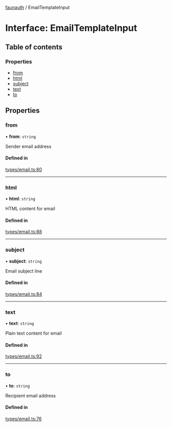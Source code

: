 [faunauth](../index.md) / EmailTemplateInput

# Interface: EmailTemplateInput

## Table of contents

### Properties

- [from](EmailTemplateInput.md#from)
- [html](EmailTemplateInput.md#html)
- [subject](EmailTemplateInput.md#subject)
- [text](EmailTemplateInput.md#text)
- [to](EmailTemplateInput.md#to)

## Properties

### from

• **from**: `string`

Sender email address

#### Defined in

[types/email.ts:80](https://github.com/alexnitta/faunauth/blob/fa844e9/src/types/email.ts#L80)

___

### html

• **html**: `string`

HTML content for email

#### Defined in

[types/email.ts:88](https://github.com/alexnitta/faunauth/blob/fa844e9/src/types/email.ts#L88)

___

### subject

• **subject**: `string`

Email subject line

#### Defined in

[types/email.ts:84](https://github.com/alexnitta/faunauth/blob/fa844e9/src/types/email.ts#L84)

___

### text

• **text**: `string`

Plain text content for email

#### Defined in

[types/email.ts:92](https://github.com/alexnitta/faunauth/blob/fa844e9/src/types/email.ts#L92)

___

### to

• **to**: `string`

Recipient email address

#### Defined in

[types/email.ts:76](https://github.com/alexnitta/faunauth/blob/fa844e9/src/types/email.ts#L76)
